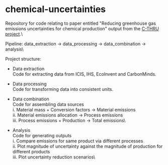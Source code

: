 # chemical-uncertainties
Repository for code relating to paper entitled "Reducing greenhouse gas emissions uncertainties for chemical production" output from the [C-THRU project](https://www.c-thru.org/).\

Pipeline: data_extraction -> data_processing -> data_combination -> analysis\

Project structure:
- Data extraction\
Code for extracting data from ICIS, IHS, EcoInvent and CarbonMinds.

- Data processing\
Code for transforming data into consistent units.

- Data combination\
Code for assembling data sources\
i. Material mass + Conversion factors -> Material emissions\
ii. Material emissions allocation -> Process emissions\
iii. Process emissions + Production -> Total emissions\

- Analysis\
Code for generating outputs\
i. Compare emissions for same product via different processes\
ii. Plot magnitude of uncertainty against the magnitude of production for different products\
iii. Plot uncertainty reduction scenarios\
